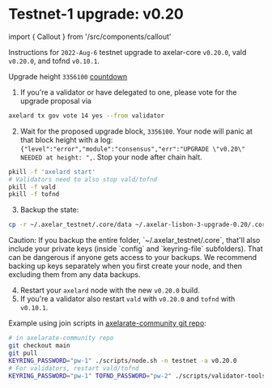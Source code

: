 # Testnet-1 upgrade: v0.20

import { Callout } from '/src/components/callout'

Instructions for `2022-Aug-6` testnet upgrade to axelar-core `v0.20.0`, vald `v0.20.0`, and tofnd `v0.10.1`.

Upgrade height `3356100` [countdown](https://testnet.mintscan.io/axelar-testnet/blocks/3356100)

1. If you're a validator or have delegated to one, please vote for the upgrade proposal via

```bash
axelard tx gov vote 14 yes --from validator
```

2. Wait for the proposed upgrade block, `3356100`. Your node will panic at that block height with a log: `{"level":"error","module":"consensus","err":"UPGRADE \"v0.20\" NEEDED at height: ",`. Stop your node after chain halt.

```bash
pkill -f 'axelard start'
# Validators need to also stop vald/tofnd
pkill -f vald
pkill -f tofnd
```

3. Backup the state:

```bash
cp -r ~/.axelar_testnet/.core/data ~/.axelar-lisbon-3-upgrade-0.20/.core/data
```

<Callout type="warning" emoji="⚠️">
  Caution: If you backup the entire folder, `~/.axelar_testnet/.core`, that'll also include your private keys (inside `config` and `keyring-file` subfolders). That can be dangerous if anyone gets access to your backups. We recommend backing up keys separately when you first create your node, and then excluding them from any data backups.
</Callout>

4. Restart your `axelard` node with the new `v0.20.0` build.
5. If you're a validator also restart `vald` with `v0.20.0` and `tofnd` with `v0.10.1`.

Example using join scripts in [axelarate-community git repo](https://github.com/axelarnetwork/axelarate-community):

```bash
# in axelarate-community repo
git checkout main
git pull
KEYRING_PASSWORD="pw-1" ./scripts/node.sh -n testnet -a v0.20.0
# For validators, restart vald/tofnd
KEYRING_PASSWORD="pw-1" TOFND_PASSWORD="pw-2" ./scripts/validator-tools-host.sh -n testnet -a v0.20.0 -q v0.10.1
```
